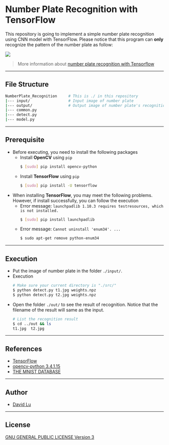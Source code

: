 # Number Plate Recognition with TensorFlow

This repository is going to implement a simple number plate recognition using CNN model with TensorFlow. Please notice that this program can **only** recognize the pattern of the number plate as follow:

![](https://i.imgur.com/IQdsTrX.jpg)

> More information about [number plate recognition with Tensorflow](http://matthewearl.github.io/2016/05/06/cnn-anpr/)

---
## File Structure

```bash
NumberPlate_Recognition     # This is ./ in this repository
|--- input/                 # Input image of number plate
|--- output/                # Output image of number plate's recognition
|--- common.py
|--- detect.py
|--- model.py
```

---
## Prerequisite

* Before executing, you need to install the following packages
    * Install **OpenCV** using `pip`
        ```bash
        $ [sudo] pip install opencv-python
        ```
    * Install **TensorFlow** using `pip`
        ```bash
        $ [sudo] pip install -U tensorflow
        ``` 
* When installing **TensorFlow**, you may meet the following problems. However, if install successfully, you can follow the execution
    * Error message: `launchpadlib 1.10.3 requires testresources, which is not installed.`
        ```bash
        $ [sudo] pip install launchpadlib
        ```
    * Error message: `Cannot uninstall 'enum34'. ...`
        ```bash
        $ sudo apt-get remove python-enum34
        ```

---
## Execution

* Put the image of number plate in the folder `./input/`.
* Execution
    ```bash
    # Make sure your current directory is "./src/"
    $ python detect.py t1.jpg weights.npz
    $ python detect.py t2.jpg weights.npz
    ```
* Open the folder `./out/` to see the result of recognition. Notice that the filename of the result will same as the input.
    ```bash
    # List the recognition result
    $ cd ../out && ls
    t1.jpg  t2.jpg
    ```

---
## References

* [TensorFlow](https://www.tensorflow.org/)
* [opencv-python 3.4.1.15](https://pypi.org/project/opencv-python/)
* [THE MNIST DATABASE](http://yann.lecun.com/exdb/mnist/)

---
## Author

* [David Lu](https://github.com/yungshenglu)

---
## License

[GNU GENERAL PUBLIC LICENSE Version 3](LICENSE)